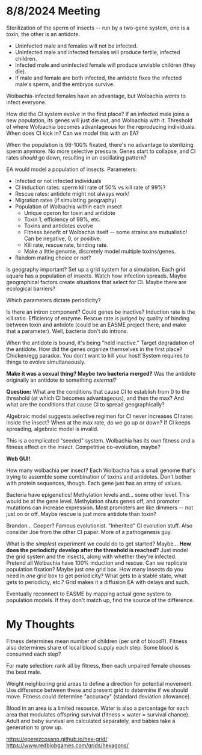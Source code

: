 # 8/8/2024 Meeting

Sterilization of the sperm of insects -- run by a two-gene system, one is a toxin, the other is an antidote.

- Uninfected male and females will not be infected.
- Uninfected male and infected females will produce fertile, infected children.
- Infected male and uninfected female will produce unviable children (they die).
- If male and female are both infected, the antidote fixes the infected male's sperm, and the embryos survive.

Wolbachia-infected females have an advantage, but Wolbachia *wants* to infect everyone.

How did the CI system evolve in the first place? If an infected male joins a new population, its genes will just die out, and Wolbachia with it. Threshold of where Wolbachia becomes advantageous for the reproducing individuals. When does CI kick in? Can we model this with an EA?

When the population is 98-100% fixated, there's no advantage to sterilizing sperm anymore. No more selective pressure. Genes start to collapse, and CI rates *should* go down, resulting in an oscillating pattern?

EA would model a population of insects. Parameters:

- Infected or not infected individuals
- CI induction rates: sperm kill rate of 50% vs kill rate of 99%?
- Rescue rates: antidote might not always work!
- Migration rates (if simulating geography)
- Population of Wolbachia within each insect
    - Unique operon for toxin and antidote
    - Toxin 1, efficiency of 99%, etc.
    - Toxins and antidotes evolve
    - Fitness benefit of Wolbachia itself -- some strains are mutualistic! Can be negative, 0, or positive.
    - Kill rate, rescue rate, binding rate.
    - Make a little genome, discretely model multiple toxins/genes.
- Random mating choice or not?

Is geography important? Set up a grid system for a simulation. Each grid square has a population of insects. Watch how infection spreads. Maybe geographical factors create situations that select for CI. Maybe there are ecological barriers?

Which parameters dictate periodicity?

Is there an intron component? Could genes be inactive? Induction rate is the kill ratio. Efficiency of enzyme. Rescue rate is judged by quality of binding between toxin and antidote (could be an EASME project there, and make that a parameter). Well, bacteria don't do introns.

When the antidote is bound, it's being "held inactive." Target degradation of the antidote. How did the genes organize themselves in the first place? Chicken/egg paradox. You don't want to kill your host! System requires to things to evolve simultaneously.

**Make it was a sexual thing? Maybe two bacteria merged?** Was the antidote originally an antidote to something *external?*

**Question:** What are the conditions that cause CI to establish from 0 to the threshold (at which CI becomes advantageous), and then the max? And what are the conditions that cause CI to spread geographically?

Algebraic model suggests selective regimen for CI never increases CI rates inside the insect? When at the max rate, do we go up or down? If CI keeps spreading, algebraic model is *in*valid.

This is a complicated "seeded" system. Wolbachia has its own fitness and a fitness effect on the *insect*. Competitive co-evolution, maybe?

**Web GUI!**

How many wolbachia per insect? Each Wolbachia has a small genome that's trying to assemble some combination of toxins and antidotes. Don't bother with protein sequences, though. Each gene just has an array of values.

Bacteria have epigenetics! Methylation levels and... some other level. This would be at the gene level. Methylation shuts genes off, and promoter mutations can increase expression. Most promoters are like dimmers -- not just on or off. Maybe rescue is just more antidote than toxin?

Brandon... Cooper? Famous evolutionist. "Inherited" CI evolution stuff. Also consider Joe from the other CI paper. More of a pathogenesis guy.

What is the *simplest* experiment we could do to get started? Maybe... **How does the periodicity develop after the threshold is reached?** Just model the grid system and the insects, along with whether they're infected. Pretend all Wolbachia have 100% induction and rescue. Can we replicate population fixation? Maybe just one grid box. How many insects do you need in *one* grid box to get periodicity? What gets to a stable state, what gets to periodicty, etc.? Grid makes it a diffusion EA with delays and such.

Eventually reconnect to EASME by mapping actual gene system to population models. If they don't match up, find the source of the difference.

# My Thoughts

Fitness determines mean number of children (per unit of blood?). Fitness also determines share of local blood supply each step. Some blood is consumed each step?

For mate selection: rank all by fitness, then each unpaired female chooses the best male.

Weight neighboring grid areas to define a direction for potential movement. Use difference between these and present grid to determine if we should move. Fitness could determine "accuracy" (standard deviation allowance).

Blood in an area is a limited resource. Water is also a percentage for each area that modulates offspring survival (fitness × water = survival chance). Adult and baby survival are calculated separately, and babies take a generation to grow up.

https://eperezcosano.github.io/hex-grid/
https://www.redblobgames.com/grids/hexagons/